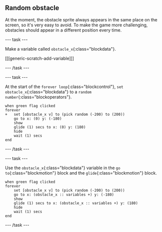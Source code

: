 ## Random obstacle

At the moment, the obstacle sprite always appears in the same place on the screen, so it's very easy to avoid. To make the game more challenging, obstacles should appear in a different position every time.

--- task ---

Make a variable called `obstacle_x`{:class="blockdata"}.

[[[generic-scratch-add-variable]]]

--- /task ---

--- task ---

At the start of the `forever loop`{:class="blockcontrol"}, `set obstacle_x`{:class="blockdata"} to a `random number`{:class="blockoperators"}.

```blocks
when green flag clicked
forever 
+   set [obstacle_x v] to (pick random (-200) to (200))
    go to x: (0) y: (-180)
    show
    glide (1) secs to x: (0) y: (180)
    hide
    wait (1) secs
end
```


--- /task ---

--- task ---

Use the `obstacle_x`{:class="blockdata"} variable in the `go to`{:class="blockmotion"} block and the `glide`{:class="blockmotion"} block.

```blocks
when green flag clicked
forever 
    set [obstacle_x v] to (pick random (-200) to (200))
    go to x: (obstacle_x :: variables +) y: (-180)
    show
    glide (1) secs to x: (obstacle_x :: variables +) y: (180)
    hide
    wait (1) secs
end
```

--- /task ---